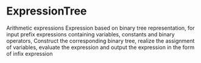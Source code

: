 # ExpressionTree
Arithmetic expressions Expression based on binary tree representation, for input prefix expressions containing variables, constants and binary operators, Construct the corresponding binary tree, realize the assignment of variables, evaluate the expression and output the expression in the form of infix expression
